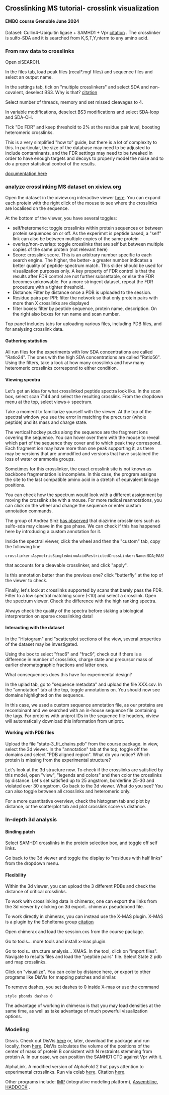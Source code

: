 ## Crosslinking MS tutorial- crosslink visualization
#### EMBO course Grenoble June 2024

Dataset: Cullin4-Ubiquitin ligase + SAMHD1 + Vpr [citation](https://journals.plos.org/plospathogens/article?id=10.1371/journal.ppat.1009775) . The crosslinker is sulfo-SDA and it is searched from K,S,T,Y,nterm to any amino acid.


### From raw data to crosslinks
Open xiSEARCH. 

In the files tab, load peak files (recal*.mgf files) and sequence files and select an output name.

In the settings tab, tick on "multiple crosslinkers" and select SDA and non-covalent, deselect BS3. Why is that? [citation](https://pubs.acs.org/doi/epdf/10.1021/acs.analchem.8b04037)

Select number of threads, memory and set missed cleavages to 4.

In variable modifications, deselect BS3 modifications and select SDA-loop and SDA-OH.

Tick "Do FDR" and keep threshold to 2% at the residue pair level, boosting heteromeric crosslinks.

This is a very simplified "how to" guide, but there is a lot of complexity to this. In particular, the size of the database may need to be adjusted to include contaminants, and the FDR settings may need to be tweaked in order to have enough targets and decoys to properly model the noise and to do a proper statistical control of the results.

[documentation here]()

### analyze crosslinking MS dataset on xiview.org

Open the dataset in the xiview.org interactive viewer [here](https://xiview.org/network.php?upload=27449-11563-41954-87027-74439). You can expand each protein with the right click of the mouse to see where the crosslinks are localised on the sequence.

At the bottom of the viewer, you have several toggles:

- self/heteromeric: toggle crosslinks within protein sequences or between protein sequences on or off. As the experimnt is peptide based, a "self" link can also be between multiple copies of the same protein
- overlap/non-overlap: toggle crosslinks that are self but between multiple copies of the same protein (not relevant here)
- Score: crosslink score. This is an arbitrary number specific to each search engine. The higher, the better- a greater number indicates a better quality of peptide-spectrum match. This slider should be used for visualization purposes only. A key property of FDR control is that the results after FDR control are not further subsettable, or else the FDR becomes unknowable. For a more stringent dataset, repeat the FDR procedure with a tighter threshold.
- Distance: Filter by distance once a PDB is uploaded to the session.
- Residue pairs per PPI: filter the network so that only protein pairs with more than X crosslinks are displayed
- filter boxes: filter by peptide sequence, protein name, description. On the right also boxes for  run name and scan number.

Top panel includes tabs for uploading various files, including PDB files, and for analysing crosslink data.

#### Gathering statistics
All run files for the experiments with low SDA concentrations are called "Ratio24". The ones with the high SDA concentrations are called "Ratio56". Using the filters, take a look at how many crosslinks and how many heteromeric crosslinks correspond to either condition.

#### Viewing spectra
Let's get an idea for what crosslinked peptide spectra look like. In the scan box, select scan 7144 and select the resulting crosslink. From the dropdown menu at the top, select views-> spectrum.

Take a moment to familiarize yourself with the viewer. At the top of the spectral window you see the error in matching the precursor (whole peptide) and its mass and charge state. 

The vertical hockey pucks along the sequence are the fragment ions covering the sequence. You can hover over them with the mouse to reveal which part of the sequence they cover and to which peak they correspond. Each fragment ion may have more than one peak supporting it, as there may be versions that are unmodified and versions that have sustained the loss of water or ammonia groups.

Sometimes for this crosslinker, the exact crosslink site is not known as backbone fragmentation is incomplete. In this case, the program assigns the site to the last compatible amino acid in a stretch of equivalent linkage positions. 

You can check how the spectrum would look with a different assignment by moving the crosslink site with a mouse. For more radical reannotations, you can click on the wheel and change the sequence or enter custom annotation commands.

The group of Andrea Sinz [has observed](https://pubs.acs.org/doi/10.1021/acs.analchem.7b04915) that diazirine crosslinkers such as sulfo-sda may cleave in the gas phase. We can check if this has happened here by introducing a custom annotation for it. 

Inside the spectral viewer, click the wheel and then the "custom" tab, copy the following line

    crosslinker:AsymetricSingleAminoAcidRestrictedCrossLinker:Name:SDA;MASS:82.04186484;FIRSTLINKEDAMINOACIDS:*;SECONDLINKEDAMINOACIDS:K,S,T,Y,nterm;STUBS:A,82.041864,S,0

that accounts for a cleavable crosslinker, and click "apply".


Is this annotation better than the previous one? click "butterfly" at the top of the viewer to check.

Finally, let's look at crosslinks supported by scans that barely pass the FDR. Filter to a low spectral matching score (<10) and select a crosslink. Open the spectrum viewer. Check the difference with the high ranking spectra. 

Always check the quality of the spectra before staking a biological interpretation on sparse crosslinking data!

#### Interacting with the dataset
In the "Histogram" and "scatterplot sections of the view, several properties of the dataset may be investigated.

Using the box to select "frac6" and "frac9", check out if there is a difference in number of crosslinks, charge state and precursor mass of earlier chromatographic fractions and latter ones.

What consequences does this have for experimental design?

In the uplad tab, go to "sequence metadata" and upload the file XXX.csv. In the "annotation" tab at the top, toggle annotations on. You should now see domains highlighted on the sequence. 

In this case, we used a custom sequence annotation file, as our proteins are recombinant and we searched with an in-house sequence file containing the tags. For proteins with uniprot IDs in the sequence file headers, xiview will automatically download this information from uniprot.

#### Working with PDB files
Upload the file "state-3_fit_chains.pdb" from the course package. in view, select the 3d viewer. In the "annotation" tab at the top, toggle off the domains and select "PDB aligned region". What do you notice? Which protein is missing from the experimental structure?

Let's look at the 3d structure now. To check if the crosslinks are satisfied by this model, open "view", "legends and colors" and then color the crosslinks by distance. Let's set satisfied up to 25 angstrom, borderline 25-30 and violated over 30 angstrom. Go back to the 3d viewer. What do you see? You can also toggle between all crosslinks and heteromeric only.

For a more quantitative overview, check the histogram tab and plot by distance, or the scatterplot tab and plot crosslink score vs distance.

### In-depth 3d analysis

#### Binding patch
Select SAMHD1 crosslinks in the protein selection box, and toggle off self links.

Go back to the 3d viewer and toggle the display to "residues with half links" from the dropdown menu.

#### Flexibility
Within the 3d viewer, you can upload the 3 different PDBs and check the distance of critical crosslinks.

To work with crosslinking data in chimerax, one can export the links from the 3d viewer by clicking on 3d export.. chimerax pseudobond file.

To work directly in chimerax, you can instead use the X-MAS plugin. X-MAS is a plugin by the Scheltema group [citation](https://www.biorxiv.org/content/10.1101/2022.04.21.489026v2)

Open chimerax and load the session.cxs from the course package.

Go to tools... more tools and install x-mas plugin.

Go to tools.. structure analysis... XMAS. In the tool, click on "import files". Navigate to results files and load the "peptide pairs" file. Select State 2 pdb and map crosslinks.

Click on "visualize". You can color by distance here, or export to other programs like DisVis for mapping patches and similar.

To remove dashes, you set dashes to 0 inside X-mas or use the command

    style pbonds dashes 0

The advantage of working in chimerax is that you may load densities at the same time, as well as take advantage of much powerful visualization options.

### Modeling
Disvis. Check out DisVis [here](https://wenmr.science.uu.nl/disvis/) or, later, download the package and run locally, from [here](https://github.com/haddocking/disvis). DisVis calculates the volume of the positions of the center of mass of protein B consistent with N restraints stemming from protein A. In our case, we can position the SAMHD1 CTD against Vpr with it.

AlphaLink. A modified version of AlphaFold 2 that pays attention to experimental crosslinks. Run via colab [here](https://colab.research.google.com/github/Rappsilber-Laboratory/AlphaLink2/blob/main/notebooks/alphalink2.ipynb). Citation [here](https://www.nature.com/articles/s41587-023-01704-z).

Other programs include: [IMP](https://integrativemodeling.org/) (integrative modeling platform), [Assembline](https://www.embl-hamburg.de/Assembline/), [HADDOCK](https://wenmr.science.uu.nl/haddock2.4/) .